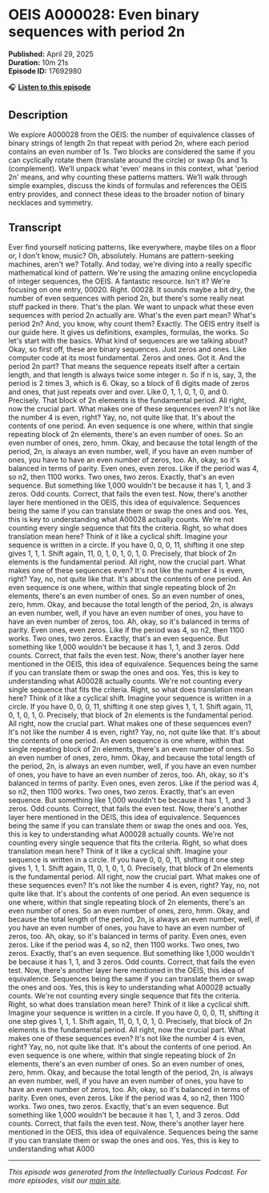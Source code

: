# OEIS A000028: Even binary sequences with period 2n

**Published:** April 29, 2025  
**Duration:** 10m 21s  
**Episode ID:** 17692980

🎧 **[Listen to this episode](https://intellectuallycurious.buzzsprout.com/2529712/episodes/17692980-oeis-a000028-even-binary-sequences-with-period-2n)**

## Description

We explore A000028 from the OEIS: the number of equivalence classes of binary strings of length 2n that repeat with period 2n, where each period contains an even number of 1s. Two blocks are considered the same if you can cyclically rotate them (translate around the circle) or swap 0s and 1s (complement). We’ll unpack what 'even' means in this context, what 'period 2n' means, and why counting these patterns matters. We’ll walk through simple examples, discuss the kinds of formulas and references the OEIS entry provides, and connect these ideas to the broader notion of binary necklaces and symmetry.

## Transcript

Ever find yourself noticing patterns, like everywhere, maybe tiles on a floor or, I don't know, music? Oh, absolutely. Humans are pattern-seeking machines, aren't we? Totally. And today, we're diving into a really specific mathematical kind of pattern. We're using the amazing online encyclopedia of integer sequences, the OEIS. A fantastic resource. Isn't it? We're focusing on one entry, 00020. Right. 00028. It sounds maybe a bit dry, the number of even sequences with period 2n, but there's some really neat stuff packed in there. That's the plan. We want to unpack what these even sequences with period 2n actually are. What's the even part mean? What's period 2n? And, you know, why count them? Exactly. The OEIS entry itself is our guide here. It gives us definitions, examples, formulas, the works. So let's start with the basics. What kind of sequences are we talking about? Okay, so first off, these are binary sequences. Just zeros and ones. Like computer code at its most fundamental. Zeros and ones. Got it. And the period 2n part? That means the sequence repeats itself after a certain length, and that length is always twice some integer n. So if n is, say, 3, the period is 2 times 3, which is 6. Okay, so a block of 6 digits made of zeros and ones, that just repeats over and over. Like 0, 1, 1, 0, 1, 0, and 0. Precisely. That block of 2n elements is the fundamental period. All right, now the crucial part. What makes one of these sequences even? It's not like the number 4 is even, right? Yay, no, not quite like that. It's about the contents of one period. An even sequence is one where, within that single repeating block of 2n elements, there's an even number of ones. So an even number of ones, zero, hmm. Okay, and because the total length of the period, 2n, is always an even number, well, if you have an even number of ones, you have to have an even number of zeros, too. Ah, okay, so it's balanced in terms of parity. Even ones, even zeros. Like if the period was 4, so n2, then 1100 works. Two ones, two zeros. Exactly, that's an even sequence. But something like 1,000 wouldn't be because it has 1, 1, and 3 zeros. Odd counts. Correct, that fails the even test. Now, there's another layer here mentioned in the OEIS, this idea of equivalence. Sequences being the same if you can translate them or swap the ones and oos. Yes, this is key to understanding what A00028 actually counts. We're not counting every single sequence that fits the criteria. Right, so what does translation mean here? Think of it like a cyclical shift. Imagine your sequence is written in a circle. If you have 0, 0, 0, 11, shifting it one step gives 1, 1, 1. Shift again, 11, 0, 1, 0, 1, 0, 1, 0. Precisely, that block of 2n elements is the fundamental period. All right, now the crucial part. What makes one of these sequences even? It's not like the number 4 is even, right? Yay, no, not quite like that. It's about the contents of one period. An even sequence is one where, within that single repeating block of 2n elements, there's an even number of ones. So an even number of ones, zero, hmm. Okay, and because the total length of the period, 2n, is always an even number, well, if you have an even number of ones, you have to have an even number of zeros, too. Ah, okay, so it's balanced in terms of parity. Even ones, even zeros. Like if the period was 4, so n2, then 1100 works. Two ones, two zeros. Exactly, that's an even sequence. But something like 1,000 wouldn't be because it has 1, 1, and 3 zeros. Odd counts. Correct, that fails the even test. Now, there's another layer here mentioned in the OEIS, this idea of equivalence. Sequences being the same if you can translate them or swap the ones and oos. Yes, this is key to understanding what A00028 actually counts. We're not counting every single sequence that fits the criteria. Right, so what does translation mean here? Think of it like a cyclical shift. Imagine your sequence is written in a circle. If you have 0, 0, 0, 11, shifting it one step gives 1, 1, 1. Shift again, 11, 0, 1, 0, 1, 0. Precisely, that block of 2n elements is the fundamental period. All right, now the crucial part. What makes one of these sequences even? It's not like the number 4 is even, right? Yay, no, not quite like that. It's about the contents of one period. An even sequence is one where, within that single repeating block of 2n elements, there's an even number of ones. So an even number of ones, zero, hmm. Okay, and because the total length of the period, 2n, is always an even number, well, if you have an even number of ones, you have to have an even number of zeros, too. Ah, okay, so it's balanced in terms of parity. Even ones, even zeros. Like if the period was 4, so n2, then 1100 works. Two ones, two zeros. Exactly, that's an even sequence. But something like 1,000 wouldn't be because it has 1, 1, and 3 zeros. Odd counts. Correct, that fails the even test. Now, there's another layer here mentioned in the OEIS, this idea of equivalence. Sequences being the same if you can translate them or swap the ones and oos. Yes, this is key to understanding what A00028 actually counts. We're not counting every single sequence that fits the criteria. Right, so what does translation mean here? Think of it like a cyclical shift. Imagine your sequence is written in a circle. If you have 0, 0, 0, 11, shifting it one step gives 1, 1, 1. Shift again, 11, 0, 1, 0, 1, 0. Precisely, that block of 2n elements is the fundamental period. All right, now the crucial part. What makes one of these sequences even? It's not like the number 4 is even, right? Yay, no, not quite like that. It's about the contents of one period. An even sequence is one where, within that single repeating block of 2n elements, there's an even number of ones. So an even number of ones, zero, hmm. Okay, and because the total length of the period, 2n, is always an even number, well, if you have an even number of ones, you have to have an even number of zeros, too. Ah, okay, so it's balanced in terms of parity. Even ones, even zeros. Like if the period was 4, so n2, then 1100 works. Two ones, two zeros. Exactly, that's an even sequence. But something like 1,000 wouldn't be because it has 1, 1, and 3 zeros. Odd counts. Correct, that fails the even test. Now, there's another layer here mentioned in the OEIS, this idea of equivalence. Sequences being the same if you can translate them or swap the ones and oos. Yes, this is key to understanding what A00028 actually counts. We're not counting every single sequence that fits the criteria. Right, so what does translation mean here? Think of it like a cyclical shift. Imagine your sequence is written in a circle. If you have 0, 0, 0, 11, shifting it one step gives 1, 1, 1. Shift again, 11, 0, 1, 0, 1, 0. Precisely, that block of 2n elements is the fundamental period. All right, now the crucial part. What makes one of these sequences even? It's not like the number 4 is even, right? Yay, no, not quite like that. It's about the contents of one period. An even sequence is one where, within that single repeating block of 2n elements, there's an even number of ones. So an even number of ones, zero, hmm. Okay, and because the total length of the period, 2n, is always an even number, well, if you have an even number of ones, you have to have an even number of zeros, too. Ah, okay, so it's balanced in terms of parity. Even ones, even zeros. Like if the period was 4, so n2, then 1100 works. Two ones, two zeros. Exactly, that's an even sequence. But something like 1,000 wouldn't be because it has 1, 1, and 3 zeros. Odd counts. Correct, that fails the even test. Now, there's another layer here mentioned in the OEIS, this idea of equivalence. Sequences being the same if you can translate them or swap the ones and oos. Yes, this is key to understanding what A000

---
*This episode was generated from the Intellectually Curious Podcast. For more episodes, visit our [main site](https://intellectuallycurious.buzzsprout.com).*
